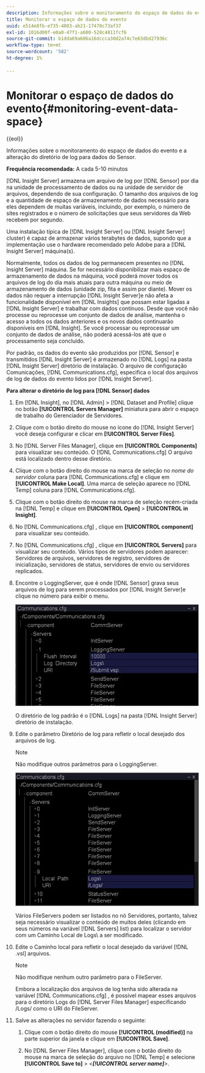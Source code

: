```yaml
---
description: Informações sobre o monitoramento do espaço de dados do evento e a alteração do diretório de log para dados do Sensor.
title: Monitorar o espaço de dados do evento
uuid: e514e8fb-e735-4003-ab21-17470c73af37
exl-id: 1016d00f-e0a0-47f1-a600-528c4811fcf6
source-git-commit: b1dda69a606a16dccca30d2a74c7e63dbd27936c
workflow-type: tm+mt
source-wordcount: '582'
ht-degree: 1%

---
```


# Monitorar o espaço de dados do evento{#monitoring-event-data-space}

{{eol}}

Informações sobre o monitoramento do espaço de dados do evento e a alteração do diretório de log para dados do Sensor.

**Frequência recomendada:** A cada 5-10 minutos

[!DNL Insight Server] armazena um arquivo de log por [!DNL Sensor] por dia na unidade de processamento de dados ou na unidade de servidor de arquivos, dependendo de sua configuração. O tamanho dos arquivos de log e a quantidade de espaço de armazenamento de dados necessário para eles dependem de muitas variáveis, incluindo, por exemplo, o número de sites registrados e o número de solicitações que seus servidores da Web recebem por segundo.

Uma instalação típica de [!DNL Insight Server] ou [!DNL Insight Server] cluster) é capaz de armazenar vários terabytes de dados, supondo que a implementação use o hardware recomendado pelo Adobe para a [!DNL Insight Server] máquina(s).

Normalmente, todos os dados de log permanecem presentes no [!DNL Insight Server] máquina. Se for necessário disponibilizar mais espaço de armazenamento de dados na máquina, você poderá mover todos os arquivos de log do dia mais atuais para outra máquina ou meio de armazenamento de dados (unidade zip, fita e assim por diante). Mover os dados não requer a interrupção [!DNL Insight Server]e não afeta a funcionalidade disponível em [!DNL Insights] que possam estar ligadas a [!DNL Insight Server] e trabalhar com dados contínuos. Desde que você não processe ou reprocesse um conjunto de dados de análise, mantenha o acesso a todos os dados anteriores e os novos dados continuarão disponíveis em [!DNL Insight]. Se você processar ou reprocessar um conjunto de dados de análise, não poderá acessá-los até que o processamento seja concluído.

Por padrão, os dados do evento são produzidos por [!DNL Sensor] e transmitidos [!DNL Insight Server] é armazenado no [!DNL Logs] na pasta [!DNL Insight Server] diretório de instalação. O arquivo de configuração Comunicações, [!DNL Communications.cfg], especifica o local dos arquivos de log de dados do evento lidos por [!DNL Insight Server].

**Para alterar o diretório de log para [!DNL Sensor] dados**

1. Em [!DNL Insight], no [!DNL Admin] > [!DNL Dataset and Profile] clique no botão **[!UICONTROL Servers Manager]** miniatura para abrir o espaço de trabalho do Gerenciador de Servidores.
1. Clique com o botão direito do mouse no ícone do [!DNL Insight Server] você deseja configurar e clicar em **[!UICONTROL Server Files]**.
1. No [!DNL Server Files Manager], clique em **[!UICONTROL Components]** para visualizar seu conteúdo. O [!DNL Communications.cfg] O arquivo está localizado dentro desse diretório.
1. Clique com o botão direito do mouse na marca de seleção no *nome do servidor* coluna para [!DNL Communications.cfg] e clique em **[!UICONTROL Make Local]**. Uma marca de seleção aparece no [!DNL Temp] coluna para [!DNL Communications.cfg].
1. Clique com o botão direito do mouse na marca de seleção recém-criada na [!DNL Temp] e clique em **[!UICONTROL Open]** > **[!UICONTROL in Insight]**.
1. No [!DNL Communications.cfg] , clique em **[!UICONTROL component]** para visualizar seu conteúdo.
1. No [!DNL Communications.cfg] , clique em **[!UICONTROL Servers]** para visualizar seu conteúdo. Vários tipos de servidores podem aparecer: Servidores de arquivos, servidores de registro, servidores de inicialização, servidores de status, servidores de envio ou servidores replicados.
1. Encontre o LoggingServer, que é onde [!DNL Sensor] grava seus arquivos de log para serem processados por [!DNL Insight Server]e clique no número para exibir o menu.

   ![Informações da etapa](assets/cfg_communications_examplevalues_logging.png)

   O diretório de log padrão é o [!DNL Logs] na pasta [!DNL Insight Server] diretório de instalação.

1. Edite o parâmetro Diretório de log para refletir o local desejado dos arquivos de log.

   >[!NOTE]
   >
   >Não modifique outros parâmetros para o LoggingServer.

   ![](assets/cfg_communicates_logslocalpath_egvalues.png)

   Vários FileServers podem ser listados no nó Servidores, portanto, talvez seja necessário visualizar o conteúdo de muitos deles (clicando em seus números na variável [!DNL Servers] list) para localizar o servidor com um Caminho Local de Logs\ a ser modificado.

1. Edite o Caminho local para refletir o local desejado da variável [!DNL .vsl] arquivos.

   >[!NOTE]
   >
   >Não modifique nenhum outro parâmetro para o FileServer.

   Embora a localização dos arquivos de log tenha sido alterada na variável [!DNL Communications.cfg] , é possível mapear esses arquivos para o diretório Logs do [!DNL Server Files Manager] especificando /Logs/ como o URI do FileServer.

1. Salve as alterações no servidor fazendo o seguinte:

   1. Clique com o botão direito do mouse **[!UICONTROL (modified)]** na parte superior da janela e clique em **[!UICONTROL Save]**.

   1. No [!DNL Server Files Manager], clique com o botão direito do mouse na marca de seleção do arquivo no [!DNL Temp] e selecione **[!UICONTROL Save to]** > *&lt;**[!UICONTROL server name]**>*.
